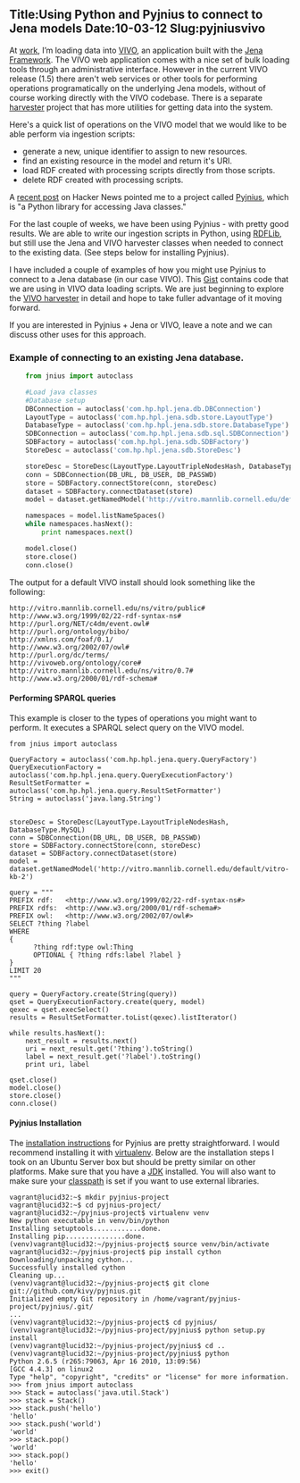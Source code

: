 Title:Using Python and Pyjnius to connect to Jena models
Date:10-03-12
Slug:pyjniusvivo
----

At [work](http://library.brown.edu/), I’m loading data into [VIVO](http://vivoweb.org/), an application built with the [Jena Framework](http://jena.apache.org/).  The VIVO web application comes with a nice set of bulk loading tools through an administrative interface.  However in the current VIVO release (1.5) there aren't web services or other tools for performing operations programatically on the underlying Jena models, without of course working directly with the VIVO codebase.  There is a separate [harvester](https://github.com/vivo-project/VIVO-Harvester) project that has more utilities for getting data into the system.    

Here's a quick list of operations on the VIVO model that we would like to be able perform via ingestion scripts:

 * generate a new, unique identifier to assign to new resources.  
 * find an existing resource in the model and return it's URI.  
 * load RDF created with processing scripts directly from those scripts. 
 * delete RDF created with processing scripts.  

A [recent post](http://news.ycombinator.com/item?id=4407624) on Hacker News pointed me to a project called [Pyjnius](http://pyjnius.readthedocs.org/en/latest/index.html), which is "a Python library for accessing Java classes."  

For the last couple of weeks, we have been using Pyjnius - with pretty good results.  We are able to write our ingestion scripts in Python, using [RDFLib](http://rdflib.readthedocs.org/en/latest/index.html), but still use the Jena and VIVO harvester classes when needed to connect to the existing data.  (See steps below for installing Pyjnius).  

I have included a couple of examples of how you might use Pyjnius to connect to a Jena database (in our case VIVO).  This [Gist](https://gist.github.com/3829194) contains code that we are using in VIVO data loading scripts.  We are just beginning to explore the [VIVO harvester](https://github.com/vivo-project/VIVO-Harvester) in detail and hope to take fuller advantage of it moving forward.

If you are interested in Pyjnius + Jena or VIVO, leave a note and we can discuss other uses for this approach.  

### Example of connecting to an existing Jena database.  

```python
	from jnius import autoclass

	#Load java classes
	#Database setup
	DBConnection = autoclass('com.hp.hpl.jena.db.DBConnection')
	LayoutType = autoclass('com.hp.hpl.jena.sdb.store.LayoutType')
	DatabaseType = autoclass('com.hp.hpl.jena.sdb.store.DatabaseType')
	SDBConnection = autoclass('com.hp.hpl.jena.sdb.sql.SDBConnection')
	SDBFactory = autoclass('com.hp.hpl.jena.sdb.SDBFactory')
	StoreDesc = autoclass('com.hp.hpl.jena.sdb.StoreDesc')

	storeDesc = StoreDesc(LayoutType.LayoutTripleNodesHash, DatabaseType.MySQL)
	conn = SDBConnection(DB_URL, DB_USER, DB_PASSWD)
	store = SDBFactory.connectStore(conn, storeDesc)
	dataset = SDBFactory.connectDataset(store)
	model = dataset.getNamedModel('http://vitro.mannlib.cornell.edu/default/vitro-kb-2')

	namespaces = model.listNameSpaces()
	while namespaces.hasNext():
	    print namespaces.next()

	model.close()
	store.close()
	conn.close()
```

The output for a default VIVO install should look something like the following:


	http://vitro.mannlib.cornell.edu/ns/vitro/public#
	http://www.w3.org/1999/02/22-rdf-syntax-ns#
	http://purl.org/NET/c4dm/event.owl#
	http://purl.org/ontology/bibo/
	http://xmlns.com/foaf/0.1/
	http://www.w3.org/2002/07/owl#
	http://purl.org/dc/terms/
	http://vivoweb.org/ontology/core#
	http://vitro.mannlib.cornell.edu/ns/vitro/0.7#
	http://www.w3.org/2000/01/rdf-schema#

#### Performing SPARQL queries
This example is closer to the types of operations you might want to perform.  It executes a SPARQL select query on the VIVO model.  
~~~~{.python}
from jnius import autoclass

QueryFactory = autoclass('com.hp.hpl.jena.query.QueryFactory')
QueryExecutionFactory = autoclass('com.hp.hpl.jena.query.QueryExecutionFactory')
ResultSetFormatter = autoclass('com.hp.hpl.jena.query.ResultSetFormatter')
String = autoclass('java.lang.String')


storeDesc = StoreDesc(LayoutType.LayoutTripleNodesHash, DatabaseType.MySQL)
conn = SDBConnection(DB_URL, DB_USER, DB_PASSWD)
store = SDBFactory.connectStore(conn, storeDesc)
dataset = SDBFactory.connectDataset(store)
model = dataset.getNamedModel('http://vitro.mannlib.cornell.edu/default/vitro-kb-2')

query = """
PREFIX rdf:   <http://www.w3.org/1999/02/22-rdf-syntax-ns#>
PREFIX rdfs:  <http://www.w3.org/2000/01/rdf-schema#>
PREFIX owl:   <http://www.w3.org/2002/07/owl#>
SELECT ?thing ?label
WHERE
{
      ?thing rdf:type owl:Thing
      OPTIONAL { ?thing rdfs:label ?label } 
}
LIMIT 20
"""

query = QueryFactory.create(String(query))
qset = QueryExecutionFactory.create(query, model)
qexec = qset.execSelect()
results = ResultSetFormatter.toList(qexec).listIterator()

while results.hasNext():
    next_result = results.next()
    uri = next_result.get('?thing').toString()
    label = next_result.get('?label').toString()
    print uri, label

qset.close()
model.close()
store.close()
conn.close()
~~~~

#### Pyjnius Installation 
The [installation instructions](http://pyjnius.readthedocs.org/en/latest/installation.html) for Pyjnius are pretty straightforward.  I would recommend installing it with [virtualenv](http://pypi.python.org/pypi/virtualenv).  Below are the installation steps I took on an Ubuntu Server box but should be pretty similar on other platforms.  Make sure that you have a [JDK](http://en.wikipedia.org/wiki/Java_Development_Kit) installed. You will also want to make sure your [classpath](http://en.wikipedia.org/wiki/Classpath_(Java)) is set if you want to use external libraries.  

~~~~
vagrant@lucid32:~$ mkdir pyjnius-project
vagrant@lucid32:~$ cd pyjnius-project/
vagrant@lucid32:~/pyjnius-project$ virtualenv venv
New python executable in venv/bin/python
Installing setuptools............done.
Installing pip...............done.
(venv)vagrant@lucid32:~/pyjnius-project$ source venv/bin/activate
vagrant@lucid32:~/pyjnius-project$ pip install cython
Downloading/unpacking cython...
Successfully installed cython
Cleaning up...
(venv)vagrant@lucid32:~/pyjnius-project$ git clone git://github.com/kivy/pyjnius.git
Initialized empty Git repository in /home/vagrant/pyjnius-project/pyjnius/.git/
...
(venv)vagrant@lucid32:~/pyjnius-project$ cd pyjnius/
(venv)vagrant@lucid32:~/pyjnius-project/pyjnius$ python setup.py install
(venv)vagrant@lucid32:~/pyjnius-project/pyjnius$ cd ..
(venv)vagrant@lucid32:~/pyjnius-project/pyjnius$ python
Python 2.6.5 (r265:79063, Apr 16 2010, 13:09:56)
[GCC 4.4.3] on linux2
Type "help", "copyright", "credits" or "license" for more information.
>>> from jnius import autoclass
>>> Stack = autoclass('java.util.Stack')
>>> stack = Stack()
>>> stack.push('hello')
'hello'
>>> stack.push('world')
'world'
>>> stack.pop()
'world'
>>> stack.pop()
'hello'
>>> exit()
~~~~
